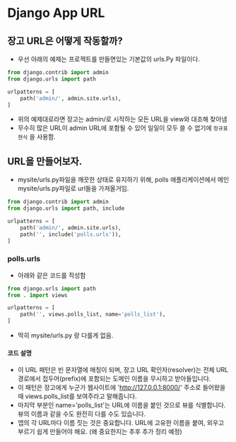 # Django App URL
## 장고 URL은 어떻게 작동할까?
- 우선 아래의 예제는 프로젝트를 만들면있는 기본값의 urls.Py 파일이다.
```.py
from django.contrib import admin
from django.urls import path

urlpatterns = [
    path('admin/', admin.site.urls),
]
```
- 위의 예제대로라면 장고는 admin/로 시작하는 모든 URL을 view와 대조해 찾아냄
- 무수히 많은 URL이 admin URL에 포함될 수 있어 일일이 모두 쓸 수 없기에 `정규표현식` 을 사용함.

## URL을 만들어보자.
- mysite/urls.py파일을 깨끗한 상태로 유지하기 위해, polls 애플리케이션에서 메인 mysite/urls.py파일로 url들을 가져올거임.
```.py
from django.contrib import admin
from django.urls import path, include

urlpatterns = [
    path('admin/', admin.site.urls),
    path('', include('polls.urls')),
]
```
### polls.urls
- 아래와 같은 코드를 작성함
```.py
from django.urls import path
from . import views

urlpatterns = [
    path('', views.polls_list, name='polls_list'),
]
```
- 딱히 mysite/urls.py 랑 다를게 없음.
#### 코드 설명
- 이 URL 패턴은 빈 문자열에 매칭이 되며, 장고 URL 확인자(resolver)는 전체 URL 경로에서 접두어(prefix)에 포함되는 도메인 이름을 무시하고 받아들입니다.
- 이 패턴은 장고에게 누군가 웹사이트에 'http://127.0.0.1:8000/' 주소로 들어왔을 때 views.polls_list를 보여주라고 말해줍니다.
- 마지막 부분인 name='polls_list'는 URL에 이름을 붙인 것으로 뷰를 식별합니다. 뷰의 이름과 같을 수도 완전히 다를 수도 있습니다.
- 앱의 각 URL마다 이름 짓는 것은 중요합니다. URL에 고유한 이름을 붙여, 외우고 부르기 쉽게 만들어야 해요. (왜 중요한지는 추후 추가 정리 예정)

